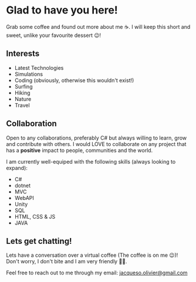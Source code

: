 # Glad to have you here!

Grab some coffee and found out more about me ☕.
I will keep this short and sweet, unlike your favourite dessert 😉!

## Interests

- Latest Technologies
- Simulations
- Coding (obviously, otherwise this wouldn't exist!)
- Surfing
- Hiking
- Nature
- Travel

## Collaboration

Open to any collaborations, preferably C# but always willing to learn, grow and contribute with others.
I would LOVE to collaborate on any project that has a **positive** impact to people, communities and the world. 

I am currently well-equiped with the following skills (always looking to expand):
- C#
- dotnet
- MVC
- WebAPI
- Unity
- SQL
- HTML, CSS & JS
- JAVA

## Lets get chatting!

Lets have a conversation over a virtual coffee (The coffee is on me 😉)! Don't worry, I don't bite and I am very friendly 🙋‍♂️.

Feel free to reach out to me through my email: jacqueso.olivier@gmail.com
